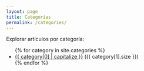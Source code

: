 ```yaml
---
layout: page
title: Categorías
permalink: /categories/
---
```


Explorar artículos por categoría:

<ul>
{% for category in site.categories %}
  <li><a href=\"/categories/{{ category[0] }}\">{{ category[0] | capitalize }}</a> ({{ category[1].size }})</li>
{% endfor %}
</ul>
